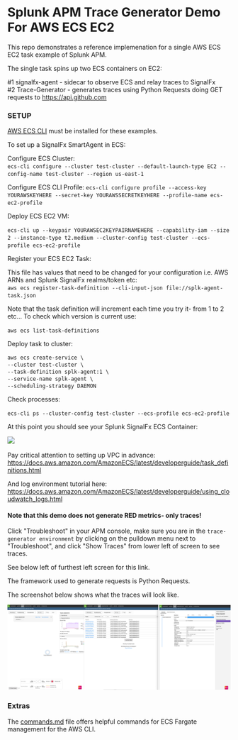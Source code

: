 # Splunk APM Trace Generator Demo For AWS ECS EC2

This repo demonstrates a reference implemenation for a single AWS ECS EC2 task example of Splunk APM.

The single task spins up two ECS containers on EC2:

#1 signalfx-agent - sidecar to observe ECS and relay traces to SignalFx   
#2 Trace-Generator - generates traces using Python Requests doing GET requests to https://api.github.com

### SETUP

[AWS ECS CLI](https://docs.aws.amazon.com/AmazonECS/latest/developerguide/ECS_CLI.html) must be installed for these examples.

To set up a SignalFx SmartAgent in ECS:

Configure ECS Cluster:  
`ecs-cli configure --cluster test-cluster --default-launch-type EC2 --config-name test-cluster --region us-east-1`

Configure ECS CLI Profile:
`ecs-cli configure profile --access-key YOURAWSKEYHERE --secret-key YOURAWSSECRETKEYHERE --profile-name ecs-ec2-profile`

Deploy ECS EC2 VM:

`ecs-cli up --keypair YOURAWSEC2KEYPAIRNAMEHERE --capability-iam --size 2 --instance-type t2.medium --cluster-config test-cluster --ecs-profile ecs-ec2-profile`

Register your ECS EC2 Task:

This file has values that need to be changed for your configuration i.e. AWS ARNs and Splunk SignalFx realms/token etc:  
`aws ecs register-task-definition --cli-input-json file://splk-agent-task.json`

Note that the task definition will increment each time you try it- from 1 to 2 etc... 
To check which version is current use:

`aws ecs list-task-definitions`

Deploy task to cluster:

```
aws ecs create-service \
--cluster test-cluster \
--task-definition splk-agent:1 \
--service-name splk-agent \
--scheduling-strategy DAEMON
```

Check processes:

`ecs-cli ps --cluster-config test-cluster --ecs-profile ecs-ec2-profile`

At this point you should see your Splunk SignalFx ECS Container:

<img src="../../../../assets/ecs-metrics.png" /> 

Pay critical attention to setting up VPC in advance:
https://docs.aws.amazon.com/AmazonECS/latest/developerguide/task_definitions.html

And log environment tutorial here:
https://docs.aws.amazon.com/AmazonECS/latest/developerguide/using_cloudwatch_logs.html


#### Note that this demo does not generate RED metrics- only traces! 

Click "Troubleshoot" in your APM console, make sure you are in the `trace-generator environment` by clicking on the pulldown menu next to "Troubleshoot", and click "Show Traces" from lower left of screen to see traces. 

See below left of furthest left screen for this link.

The framework used to generate requests is Python Requests.

The screenshot below shows what the traces will look like.

![Screenshot](apm-screen.png)  

### Extras

The [commands.md](./commands.md) file offers helpful commands for ECS Fargate management for the AWS CLI.
